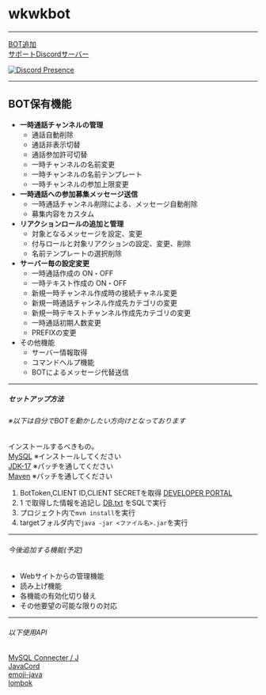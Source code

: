 # wkwkbot
***
[BOT追加](https://discord.com/oauth2/authorize?client_id=937343064811384924&scope=bot&permissions=8)  
[サポートDiscordサーバー](https://discord.gg/6Z7jabh983)

[![Discord Presence](https://lanyard.cnrad.dev/api/422099698388697108?idleMessage=今は何もしてないよ&hideTimestamp=true
)](https://discord.com/users/422099698388697108)
***
## BOT保有機能
- **一時通話チャンネルの管理**
  - 通話自動削除
  - 通話非表示切替
  - 通話参加許可切替
  - 一時チャンネルの名前変更
  - 一時チャンネルの名前テンプレート
  - 一時チャンネルの参加上限変更
- **一時通話への参加募集メッセージ送信**
  - 一時通話チャンネル削除による、メッセージ自動削除
  - 募集内容をカスタム
- **リアクションロールの追加と管理**
  - 対象となるメッセージを設定、変更
  - 付与ロールと対象リアクションの設定、変更、削除
  - 名前テンプレートの選択削除
- **サーバー毎の設定変更**
  - 一時通話作成の ON・OFF
  - 一時テキスト作成の ON・OFF
  - 新規一時チャンネル作成時の接続チャネル変更
  - 新規一時通話チャンネル作成先カテゴリの変更
  - 新規一時テキストチャンネル作成先カテゴリの変更
  - 一時通話初期人数変更
  - PREFIXの変更
- その他機能
  - サーバー情報取得
  - コマンドヘルプ機能
  - BOTによるメッセージ代替送信
***
##### セットアップ方法
###### ※以下は自分でBOTを動かしたい方向けとなっております
インストールするべきもの。  
[MySQL](https://dev.mysql.com/downloads/mysql/) ※インストールしてください  
[JDK-17](https://www.oracle.com/java/technologies/downloads/) ※パッチを通してください  
[Maven](https://maven.apache.org/download.cgi) ※パッチを通してください
1. BotToken,CLIENT ID,CLIENT SECRETを取得 [DEVELOPER PORTAL](https://discord.com/developers/applications)
2. 1 で取得した情報を追記し [DB.txt](https://github.com/wkwk-3/wkwkbot/blob/main/DB/DB.txt) をSQLで実行
3. プロジェクト内で`mvn install`を実行
4. targetフォルダ内で`java -jar <ファイル名>.jar`を実行
***
###### 今後追加する機能(予定)
- Webサイトからの管理機能
- 読み上げ機能
- 各機能の有効化切り替え
- その他要望の可能な限りの対応
***
###### 以下使用API
[MySQL Connecter / J](https://github.com/mysql/mysql-connector-j)  
[JavaCord](https://javacord.org)  
[emoji-java](https://github.com/vdurmont/emoji-java)  
[lombok](https://github.com/projectlombok/lombok)